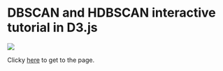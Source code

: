 # DBSCAN and HDBSCAN interactive tutorial in D3.js

![](https://github.com/chav-ngvyen/clustering_d3/blob/main/demo.gif)

Clicky [here](https://chav-ngvyen.github.io/clustering_d3/) to get to the page.




